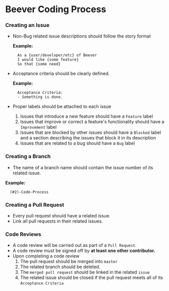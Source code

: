 # Beever Coding Process
### Creating an Issue
  - Non-Bug related issue descriptions should follow the story format
  
    **Example:** 
    ```
      As a {user/developer/etc} of Beever
      I would like {some feature}
      So that {some need}
    ```
  - Acceptance criteria should be clearly defined.
  
    **Example:** 
    ```
      Acceptance Criteria:
      - Something is done.
    ```
  - Proper labels should be attached to each issue
    1. Issues that introduce a new feature should have a `Feature` label
    1. Issues that improve or correct a feature's functionality should have a `Improvement` label
    1. Issues that are blocked by other issues should have a `Blocked` label and a section describing the issues that block it in its description
    1. Issues that are related to a bug should have a `Bug` label
    
### Creating a Branch
  - The name of a branch name should contain the issue number of its related issue.
  
  **Example:**
  ```
    (#2)-Code-Process
  ```
   
### Creating a Pull Request
  - Every pull request should have a related issue.
  - Link all pull requests in their related issues.
  
### Code Reviews
  - A code review will be carried out as part of a `Pull Request`.
  - A code review must be signed off by **at least one other contributor.**
  - Upon completing a code review
    1. The pull request should be merged into `master`
    1. The related branch should be deleted.
    1. The `merged pull request` should be linked in the related `issue`
    1. The related issue should be closed if the pull request meets all of its `Acceptance Criteria`
    
